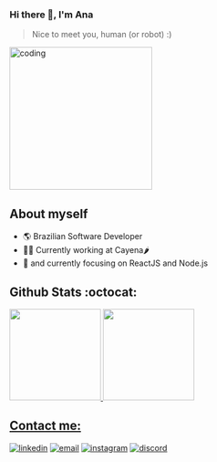 ### Hi there 👋, I'm Ana
> Nice to meet you, human (or robot) :)
<img align="center" height="250rem" alt="coding" src="https://tenor.com/view/kitten-cat-typing-typing-cat-thank-goodness-gif-16601149.gif">

## About myself
- 🌎 Brazilian Software Developer
- 👩‍💻 Currently working at Cayena🌶️
- 🌱 and currently focusing on ReactJS and Node.js

## Github Stats :octocat:
  <div>
  <a href="https://github.com/anacsinigaglia">
  <img height="160em" src="https://github-readme-stats.vercel.app/api/top-langs/?username=anacsinigaglia&layout=compact&langs_count=16&theme=dracula"/>
  <img height="160em" src="https://github-readme-stats.vercel.app/api?username=anacsinigaglia&show_icons=true&theme=dracula&include_all_commits=true&count_private=true"/>
<div>
  
## Contact me:
 <div>
  <a href="https://www.linkedin.com/in/ana-caroline-sinigaglia/"><img src="https://img.icons8.com/color/96/000000/linkedin.png" alt="linkedin"/></a>
  <a href="mailto:anacarolinesinigaglia@gmail.com"><img src="https://img.icons8.com/color/96/000000/gmail.png" alt="email"/></a>
  <a href="https://www.instagram.com/anahalffox"><img src="https://img.icons8.com/color/96/000000/instagram-new.png" alt="instagram"/></a>
  <a href="mailto:Yhy#7417"><img src="https://img.icons8.com/color/96/000000/discord-logo.png" alt="discord"/></a>
</div>
